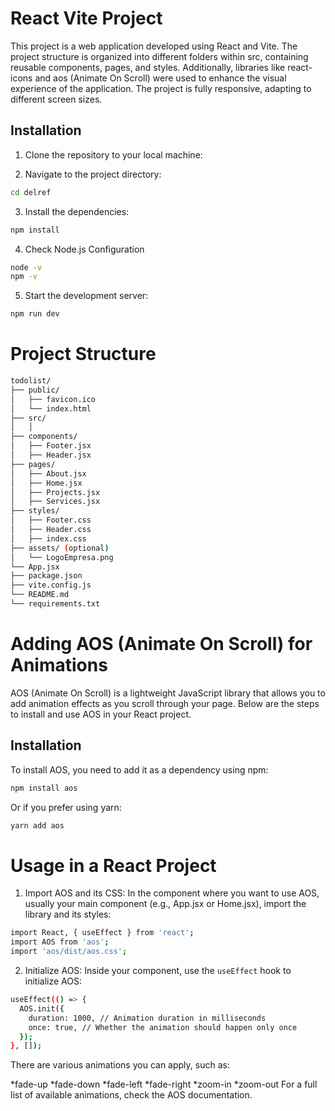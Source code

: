 # React Vite Project

This project is a web application developed using React and Vite. The project structure is organized into different folders within src, containing reusable components, pages, and styles. Additionally, libraries like react-icons and aos (Animate On Scroll) were used to enhance the visual experience of the application. The project is fully responsive, adapting to different screen sizes.

## Installation

1. Clone the repository to your local machine:

2. Navigate to the project directory:
```bash
cd delref
```

3. Install the dependencies:
```bash
npm install
```

4. Check Node.js Configuration
```bash
node -v
npm -v
```

5. Start the development server:
```bash
npm run dev
```

# Project Structure

```bash
todolist/
├── public/
│   ├── favicon.ico
│   └── index.html
├── src/
│   │
├── components/
│   ├── Footer.jsx
│   ├── Header.jsx
├── pages/
│   ├── About.jsx
│   ├── Home.jsx
│   ├── Projects.jsx
│   ├── Services.jsx
├── styles/
│   ├── Footer.css
│   ├── Header.css
│   ├── index.css
├── assets/ (optional)
│   └── LogoEmpresa.png
└── App.jsx
├── package.json
├── vite.config.js
└── README.md
└── requirements.txt

```
# Adding AOS (Animate On Scroll) for Animations
AOS (Animate On Scroll) is a lightweight JavaScript library that allows you to add animation effects as you scroll through your page. Below are the steps to install and use AOS in your React project.

## Installation
To install AOS, you need to add it as a dependency using npm:
```bash
npm install aos
```
Or if you prefer using yarn:
```bash
yarn add aos
```

# Usage in a React Project

1. Import AOS and its CSS:
In the component where you want to use AOS, usually your main component (e.g., App.jsx or Home.jsx), import the library and its styles:

```bash
import React, { useEffect } from 'react';
import AOS from 'aos';
import 'aos/dist/aos.css';
```

2. Initialize AOS:
Inside your component, use the `useEffect` hook to initialize AOS:

```bash
useEffect(() => {
  AOS.init({
    duration: 1000, // Animation duration in milliseconds
    once: true, // Whether the animation should happen only once
  });
}, []);
```
There are various animations you can apply, such as:

*fade-up
*fade-down
*fade-left
*fade-right
*zoom-in
*zoom-out
For a full list of available animations, check the AOS documentation.